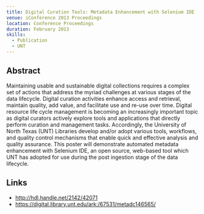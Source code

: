 ```yaml
---
title: Digital Curation Tools: Metadata Enhancement with Selenium IDE
venue: iConference 2013 Proceedings
location: Conference Proceedings
duration: February 2013
skills:
  - Publication
  - UNT
---
```


Abstract
-------

Maintaining usable and sustainable digital collections requires a complex set of actions that address the myriad challenges at various stages of the data lifecycle. Digital curation activities enhance access and retrieval, maintain quality, add value, and facilitate use and re-use over time. Digital resource life cycle management is becoming an increasingly important topic as digital curators actively explore tools and applications that directly perform curation and management tasks. Accordingly, the University of North Texas (UNT) Libraries develop and/or adopt various tools, workflows, and quality control mechanisms that enable quick and effective analysis and quality assurance. This poster will demonstrate automated metadata enhancement with Selenium IDE, an open source, web-based tool which UNT has adopted for use during the post ingestion stage of the data lifecycle.


Links
----------

* <http://hdl.handle.net/2142/42071>
* <https://digital.library.unt.edu/ark:/67531/metadc146565/>
